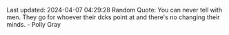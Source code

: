 Last updated: 2024-04-07 04:29:28
Random Quote: You can never tell with men. They go for whoever their dcks point at and there's no changing their minds. - Polly Gray
